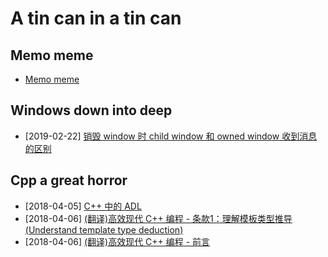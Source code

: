 A tin can in a tin can
==========================
## Memo meme
- [Memo meme](docs/memo-meme.md)

## Windows down into deep
- [2019-02-22] [销毁 window 时 child window 和 owned window 收到消息的区别](docs/2019-02-22-owned-child-window-in-destroying.md)

## Cpp a great horror
- [2018-04-05] [C++ 中的 ADL](docs/2018-04-05-adl-in-cpp.md)
- [2018-04-06] [(翻译)高效现代 C++ 编程 - 条款1：理解模板类型推导 (Understand template type deduction)](docs/2018-04-06-effective-modern-cpp-item-1.md)
- [2018-04-06] [(翻译)高效现代 C++ 编程 - 前言](docs/2018-04-06-effective-modern-cpp-prefix.md)

